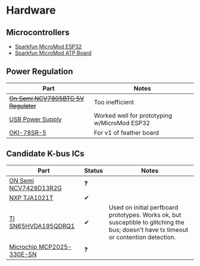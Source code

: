 # Hardware

## Microcontrollers
* [Sparkfun MicroMod ESP32](https://www.sparkfun.com/products/16781)
* [Sparkfun MicroMod ATP Board](https://www.sparkfun.com/products/16885)

## Power Regulation
| Part | Notes |
| --- | --- |
| ~~[On Semi NCV7805BTG 5V Regulator](https://www.digikey.com/en/products/detail/on-semiconductor/921437)~~ | Too inefficient
| [USB Power Supply](https://www.amazon.com/gp/product/B07KWRH61D) | Worked well for prototyping w/MicroMod ESP32
| [OKI-78SR-5](https://www.digikey.com/en/products/detail/OKI-78SR-5-1-5-W36H-C/3438675) | For v1 of feather board

## Candidate K-bus ICs
| Part | Status | Notes |
| --- | --- | --- |
| [ON Semi NCV7428D13R2G](https://www.digikey.com/en/products/detail/on-semiconductor/5022588) | ❓ | 
| [NXP TJA1021T](https://www.digikey.com/en/products/detail/nxp-usa-inc/2034448) | ✔ |
| [TI SN65HVDA195QDRQ1](https://www.digikey.com/en/products/detail/texas-instruments/2094636) | ✔ | Used on initial perfboard prototypes. Works ok, but susceptible to glitching the bus; doesn't have tx timeout or contention detection.
| [Microchip MCP2025-330E-SN](https://www.digikey.com/en/products/detail/microchip-technology/3543134) | ❓ |
<!--stackedit_data:
eyJoaXN0b3J5IjpbMTg3NDk3OTE5NV19
-->